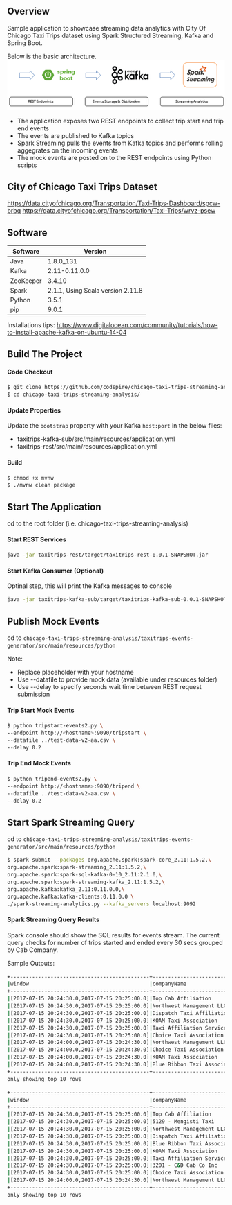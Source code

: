 ## Overview
Sample application to showcase streaming data analytics with City Of Chicago Taxi Trips dataset using Spark Structured Streaming, Kafka and Spring Boot.

Below is the basic architecture.
![](design.png)

* The application exposes two REST endpoints to collect trip start and trip end events
* The events are published to Kafka topics
* Spark Streaming pulls the events from Kafka topics and performs rolling aggegrates on the incoming events
* The mock events are posted on to the REST endpoints using Python scripts

## City of Chicago Taxi Trips Dataset
https://data.cityofchicago.org/Transportation/Taxi-Trips-Dashboard/spcw-brbq
https://data.cityofchicago.org/Transportation/Taxi-Trips/wrvz-psew

## Software
|Software|Version|
|--------|--------|
|Java|1.8.0_131|
|Kafka|2.11-0.11.0.0|
|ZooKeeper|3.4.10|
|Spark|2.1.1, Using Scala version 2.11.8|
|Python|3.5.1|
|pip|9.0.1|

Installations tips: https://www.digitalocean.com/community/tutorials/how-to-install-apache-kafka-on-ubuntu-14-04

## Build The Project
#### Code Checkout
```bash
$ git clone https://github.com/codspire/chicago-taxi-trips-streaming-analysis.git
$ cd chicago-taxi-trips-streaming-analysis/
```
#### Update Properties
Update the `bootstrap` property with your Kafka `host:port` in the below files:
* taxitrips-kafka-sub/src/main/resources/application.yml
* taxitrips-rest/src/main/resources/application.yml

#### Build
```bash
$ chmod +x mvnw
$ ./mvnw clean package
```
## Start The Application
cd to the root folder (i.e. chicago-taxi-trips-streaming-analysis)

#### Start REST Services
```bash
java -jar taxitrips-rest/target/taxitrips-rest-0.0.1-SNAPSHOT.jar
```
#### Start Kafka Consumer (Optional)
Optinal step, this will print the Kafka messages to console
```bash
java -jar taxitrips-kafka-sub/target/taxitrips-kafka-sub-0.0.1-SNAPSHOT.jar
```
## Publish Mock Events

cd to `chicago-taxi-trips-streaming-analysis/taxitrips-events-generator/src/main/resources/python`

Note:
* Replace <hostname> placeholder with your hostname
* Use --datafile to provide mock data (available under resources folder)
* Use --delay to specify seconds wait time between REST request submission

#### Trip Start Mock Events
```bash
$ python tripstart-events2.py \
--endpoint http://<hostname>:9090/tripstart \
--datafile ../test-data-v2-aa.csv \
--delay 0.2
```
#### Trip End Mock Events
```bash
$ python tripend-events2.py \
--endpoint http://<hostname>:9090/tripend \
--datafile ../test-data-v2-aa.csv \
--delay 0.2
```
## Start Spark Streaming Query
cd to `chicago-taxi-trips-streaming-analysis/taxitrips-events-generator/src/main/resources/python`
```bash
$ spark-submit --packages org.apache.spark:spark-core_2.11:1.5.2,\
org.apache.spark:spark-streaming_2.11:1.5.2,\
org.apache.spark:spark-sql-kafka-0-10_2.11:2.1.0,\
org.apache.spark:spark-streaming-kafka_2.11:1.5.2,\
org.apache.kafka:kafka_2.11:0.11.0.0,\
org.apache.kafka:kafka-clients:0.11.0.0 \
./spark-streaming-analytics.py --kafka_servers localhost:9092
```
#### Spark Streaming Query Results
Spark console should show the SQL results for events stream. The current query checks for number of trips started and ended every 30 secs grouped by Cab Company.

Sample Outputs:
```bash
+---------------------------------------------+---------------------------------+-----+----------------+
|window                                       |companyName                      |count|eventType       |
+---------------------------------------------+---------------------------------+-----+----------------+
|[2017-07-15 20:24:30.0,2017-07-15 20:25:00.0]|Top Cab Affiliation              |3    |tripstart events|
|[2017-07-15 20:24:30.0,2017-07-15 20:25:00.0]|Northwest Management LLC         |3    |tripstart events|
|[2017-07-15 20:24:30.0,2017-07-15 20:25:00.0]|Dispatch Taxi Affiliation        |25   |tripstart events|
|[2017-07-15 20:24:30.0,2017-07-15 20:25:00.0]|KOAM Taxi Association            |7    |tripstart events|
|[2017-07-15 20:24:30.0,2017-07-15 20:25:00.0]|Taxi Affiliation Services        |40   |tripstart events|
|[2017-07-15 20:24:30.0,2017-07-15 20:25:00.0]|Choice Taxi Association          |11   |tripstart events|
|[2017-07-15 20:24:00.0,2017-07-15 20:24:30.0]|Northwest Management LLC         |12   |tripstart events|
|[2017-07-15 20:24:00.0,2017-07-15 20:24:30.0]|Choice Taxi Association          |21   |tripstart events|
|[2017-07-15 20:24:00.0,2017-07-15 20:24:30.0]|KOAM Taxi Association            |9    |tripstart events|
|[2017-07-15 20:24:00.0,2017-07-15 20:24:30.0]|Blue Ribbon Taxi Association Inc.|4    |tripstart events|
+---------------------------------------------+---------------------------------+-----+----------------+
only showing top 10 rows
```

```bash
+---------------------------------------------+---------------------------------+-----+--------------+
|window                                       |companyName                      |count|eventType     |
+---------------------------------------------+---------------------------------+-----+--------------+
|[2017-07-15 20:24:30.0,2017-07-15 20:25:00.0]|Top Cab Affiliation              |2    |tripend events|
|[2017-07-15 20:24:30.0,2017-07-15 20:25:00.0]|5129 - Mengisti Taxi             |1    |tripend events|
|[2017-07-15 20:24:30.0,2017-07-15 20:25:00.0]|Northwest Management LLC         |3    |tripend events|
|[2017-07-15 20:24:30.0,2017-07-15 20:25:00.0]|Dispatch Taxi Affiliation        |16   |tripend events|
|[2017-07-15 20:24:30.0,2017-07-15 20:25:00.0]|Blue Ribbon Taxi Association Inc.|2    |tripend events|
|[2017-07-15 20:24:30.0,2017-07-15 20:25:00.0]|KOAM Taxi Association            |2    |tripend events|
|[2017-07-15 20:24:30.0,2017-07-15 20:25:00.0]|Taxi Affiliation Services        |22   |tripend events|
|[2017-07-15 20:24:30.0,2017-07-15 20:25:00.0]|3201 - C&D Cab Co Inc            |1    |tripend events|
|[2017-07-15 20:24:30.0,2017-07-15 20:25:00.0]|Choice Taxi Association          |10   |tripend events|
|[2017-07-15 20:24:00.0,2017-07-15 20:24:30.0]|Northwest Management LLC         |4    |tripend events|
+---------------------------------------------+---------------------------------+-----+--------------+
only showing top 10 rows
```
